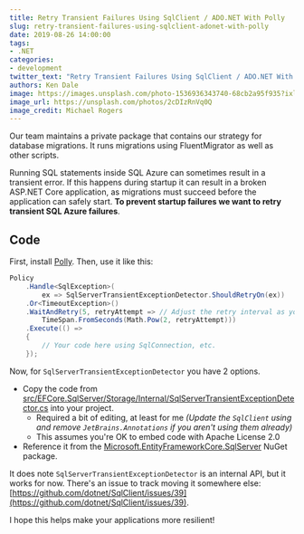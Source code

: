 ```yaml
---
title: Retry Transient Failures Using SqlClient / ADO.NET With Polly
slug: retry-transient-failures-using-sqlclient-adonet-with-polly
date: 2019-08-26 14:00:00
tags:
- .NET
categories:
- development
twitter_text: "Retry Transient Failures Using SqlClient / ADO.NET With Polly"
authors: Ken Dale
image: https://images.unsplash.com/photo-1536936343740-68cb2a95f935?ixlib=rb-1.2.1&ixid=eyJhcHBfaWQiOjEyMDd9&auto=format&fit=crop&w=1000&q=80
image_url: https://unsplash.com/photos/2cDIzRnVq0Q
image_credit: Michael Rogers
---
```


Our team maintains a private package that contains our strategy for database migrations. It runs migrations using FluentMigrator as well as other scripts.

Running SQL statements inside SQL Azure can sometimes result in a transient error. If this happens during startup it can result in a broken ASP.NET Core application, as migrations must succeed before the application can safely start. **To prevent startup failures we want to retry transient SQL Azure failures**.

## Code

First, install [Polly](https://github.com/App-vNext/Polly). Then, use it like this:

```csharp
Policy
    .Handle<SqlException>(
        ex => SqlServerTransientExceptionDetector.ShouldRetryOn(ex))
    .Or<TimeoutException>()
    .WaitAndRetry(5, retryAttempt => // Adjust the retry interval as you see fit
        TimeSpan.FromSeconds(Math.Pow(2, retryAttempt)))
    .Execute(() =>
    {
        // Your code here using SqlConnection, etc.
    });
```

Now, for `SqlServerTransientExceptionDetector` you have 2 options.

- Copy the code from [src/EFCore.SqlServer/Storage/Internal/SqlServerTransientExceptionDetector.cs](https://github.com/aspnet/EntityFrameworkCore/blob/master/src/EFCore.SqlServer/Storage/Internal/SqlServerTransientExceptionDetector.cs) into your project.
  - Required a bit of editing, at least for me *(Update the `SqlClient` using and remove `JetBrains.Annotations` if you aren't using them already)*
  - This assumes you're OK to embed code with Apache License 2.0
- Reference it from the [Microsoft.EntityFrameworkCore.SqlServer](https://www.nuget.org/packages/Microsoft.EntityFrameworkCore.SqlServer/) NuGet package.

It does note `SqlServerTransientExceptionDetector` is an internal API, but it works for now. There's an issue to track moving it somewhere else: [https://github.com/dotnet/SqlClient/issues/39](https://github.com/dotnet/SqlClient/issues/39).

I hope this helps make your applications more resilient!
